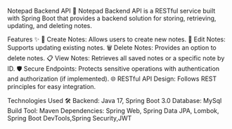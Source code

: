 Notepad Backend API 📝
Notepad Backend API is a RESTful service built with Spring Boot that provides a backend solution for storing, retrieving, updating, and deleting notes. 

Features ✨
📄 Create Notes: Allows users to create new notes.
📝 Edit Notes: Supports updating existing notes.
🗑️ Delete Notes: Provides an option to delete notes.
📋 View Notes: Retrieves all saved notes or a specific note by ID.
🛡️ Secure Endpoints: Protects sensitive operations with authentication and authorization (if implemented).
🌐 RESTful API Design: Follows REST principles for easy integration.

Technologies Used 🛠️
Backend: Java 17, Spring Boot 3.0
Database: MySql
Build Tool: Maven
Dependencies: Spring Web, Spring Data JPA, Lombok, Spring Boot DevTools,Spring Security,JWT
